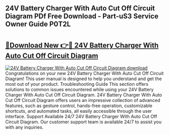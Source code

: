 ## 24V Battery Charger With Auto Cut Off Circuit Diagram PDf Free Download - Part-uS3 Service Owner Guide P0T2L

# <h2><a href="http://dfkoyl.blite.top/?on=24V+Battery+Charger+With+Auto+Cut+Off+Circuit+Diagram">🔗Download New 👉🔴 24V Battery Charger With Auto Cut Off Circuit Diagram</a></h2>

[![24V Battery Charger With Auto Cut Off Circuit Diagram download](https://i.imgur.com/lujVjoI.png)](http://dfkoyl.blite.top/?on=24V+Battery+Charger+With+Auto+Cut+Off+Circuit+Diagram)
Congratulations on your new 24V Battery Charger With Auto Cut Off Circuit Diagram! This user manual is designed to help you understand and get the most out of your product. Troubleshooting Guide This section offers solutions to common issues encountered while using your 24V Battery Charger With Auto Cut Off Circuit Diagram. 24V Battery Charger With Auto Cut Off Circuit Diagram offers users an impressive collection of advanced features, such as gesture control, hands-free operation, customizable shortcuts, and automated tasks, all easily accessible through the user interface. Support Available 24/7 24V Battery Charger With Auto Cut Off Circuit Diagram. Our customer support team is available 24/7 to assist you with any inquiries.
